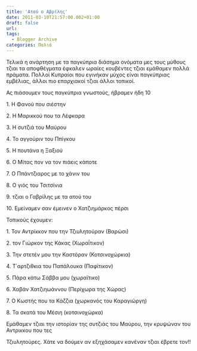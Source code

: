```yaml
---
title: 'Ατού ο Αβρίλης'
date: 2011-03-10T21:57:00.002+01:00
draft: false
url: 
tags:
  - Blogger Archive
categories: Παλιά
---
```


Τελικά η ανάρτηση με τα παγκύπρια διάσημα ονόματα μες τους μύθους τζιαι τα αποφθέγματα έφκαλεν ωραίες κουβέντες τζιαι εμάθαμεν πολλά πράματα. Πολλοί Κυπραίοι που εγινήκαν μύχος είναι παγκύπριας εμβέλιας, άλλοι πιο επαρχιακοί τζιαι άλλοι τοπικοί.

  

Ας πιάσουμεν τους παγκύπρια γνωστούς, ήβραμεν ήδη 10

  

1\. Η Φανού που σιέστην

2\. Η Μαρικκού που τα Λέφκαρα

3\. Η συτζιά του Μαύρου

4\. Το αγγούριν του Ππίγκου

5\. Η πουτάνα η Ξαξιού

6\. Ο Μίτας πον να τον πιάεις κάποτε

7\. Ο Ππάντζιαρος με το χάνιν του

8\. Ο γιός του Τσιτσίνια

9\. τζιαι ο Γαβρίλης με τα ατού του

10\. Εμείναμεν σαν έμεινεν ο Χατζιημάρκος πέρσι

  

  

Τοπικούς έχουμεν:

1\. Τον Αντρίκκον που την Τζιυλητούραν (Βαρώσι)

2\. τον Γιώρκον της Κάκας (Χωραΐτικον)

3\. Την στετέν μου την Καστόραν (Κοτσινοχώρκια)

4\. Τ΄αρτζιθκια του Παπάλουκα (Παφίτικον)

5\. Πάρα κάτω Σάββα μου (χωραϊτικο)

6\. Χαβάν Χατζιηωάννου (Περίχωρα της Χώρας)

7\. Ο Κωστής που τα Κάζζια (χωρκανός του Καραγιώργη)

8\. Τα σκατά του Μέσιη (κοτσινοχώρκα)

  

Εμάθαμεν τζιαι την ιστορίαν της συτζιάς του Μαύρου, την κρυψώναν του Αντρικκου που τες

Τζιυλητούρες. Χάτε να δούμεν αν εξηχάσαμεν κανέναν τζιαι έβρετε τον!!

